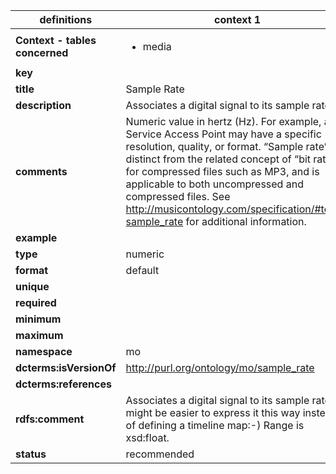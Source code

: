 

| definitions | context 1 |
|-|-|
| **Context - tables concerned** | <ul><li>media</li></ul> |
| **key** |  |
| **title** | Sample Rate |
| **description** | Associates a digital signal to its sample rate. |
| **comments** | Numeric value in hertz (Hz). For example, a Service Access Point may have a specific resolution, quality, or format. “Sample rate” is distinct from the related concept of “bit rate” for compressed files such as MP3, and is applicable to both uncompressed and compressed files. See http://musicontology.com/specification/#term-sample_rate for additional information. |
| **example** |  |
| **type** | numeric |
| **format** | default |
| **unique** |  |
| **required** |  |
| **minimum** |  |
| **maximum** |  |
| **namespace** | mo |
| **dcterms:isVersionOf** | http://purl.org/ontology/mo/sample_rate |
| **dcterms:references** |  |
| **rdfs:comment** | Associates a digital signal to its sample rate. It might be easier to express it this way instead of defining a timeline map:-) Range is xsd:float. |
| **status** | recommended |
